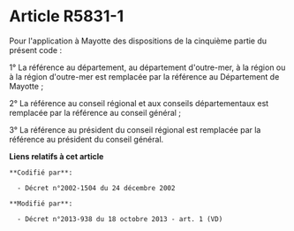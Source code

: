 # Article R5831-1

Pour l'application à Mayotte des dispositions de la cinquième partie du présent code : 

1° La référence au département, au département d'outre-mer, à la région ou à la région d'outre-mer est remplacée par la
référence au Département de Mayotte ; 

2° La référence au conseil régional et aux conseils départementaux est remplacée par la référence au conseil général ; 

3° La référence au président du conseil régional est remplacée par la référence au président du conseil général.

**Liens relatifs à cet article**

	**Codifié par**:

	  - Décret n°2002-1504 du 24 décembre 2002

	**Modifié par**:

	  - Décret n°2013-938 du 18 octobre 2013 - art. 1 (VD)
